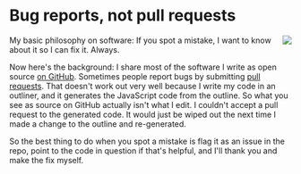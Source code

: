 # Bug reports, not pull requests
<img src="http://scripting.com/images/2020/05/26/cherries.png" border="0" align="right">My basic philosophy on software: If you spot a mistake, I want to know about it so I can fix it. Always.

Now here's the background: I share most of the software I write as open source <a href="https://github.com/scripting?tab=repositories">on GitHub</a>. Sometimes people report bugs by submitting <a href="https://help.github.com/en/github/collaborating-with-issues-and-pull-requests/about-pull-requests">pull requests</a>. That doesn't work out very well because I write my code in an outliner, and it generates the JavaScript code from the outline. So what you see as source on GitHub actually isn't what I edit. I couldn't accept a pull request to the generated code. It would just be wiped out the next time I made a change to the outline and re-generated. 

So the best thing to do when you spot a mistake is flag it as an issue in the repo, point to the code in question if that's helpful, and I'll thank you and make the fix myself. 

